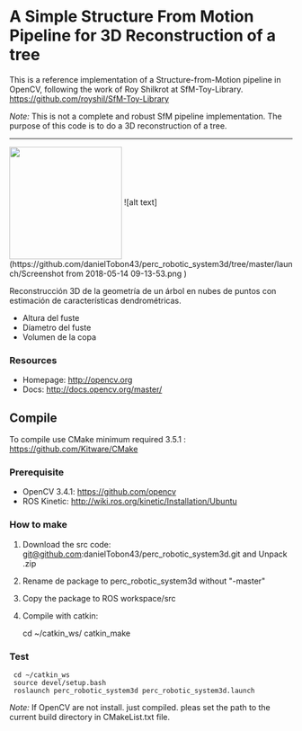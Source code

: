 
# A Simple Structure From Motion Pipeline for 3D Reconstruction of a tree

This is a reference implementation of a Structure-from-Motion pipeline in OpenCV, following the work of Roy Shilkrot at SfM-Toy-Library. https://github.com/royshil/SfM-Toy-Library

*Note:* This is not a complete and robust SfM pipeline implementation. The purpose of this code is to do a 3D reconstruction of a tree. 

----------------------
<img src="https://projects.asl.ethz.ch/datasets/lib/exe/fetch.php?cache=&w=900&h=539&tok=dd850d&media=laserregistration:gazebo_winter:tree.png" align="center" height="200">
![alt text](https://github.com/danielTobon43/perc_robotic_system3d/tree/master/launch/Screenshot from 2018-05-14 09-13-53.png
)

Reconstrucción 3D de la geometría de un árbol en nubes de puntos con estimación de características dendrométricas.
* Altura del fuste
* Díametro del fuste
* Volumen de la copa
 
   
### Resources

* Homepage: <http://opencv.org>
* Docs: <http://docs.opencv.org/master/>

## Compile

To compile use CMake minimum required 3.5.1 : https://github.com/Kitware/CMake

### Prerequisite
- OpenCV 3.4.1: https://github.com/opencv
- ROS Kinetic: http://wiki.ros.org/kinetic/Installation/Ubuntu


### How to make
1. Download the src code: git@github.com:danielTobon43/perc_robotic_system3d.git and Unpack .zip
2. Rename de package to perc_robotic_system3d without "-master"
3. Copy the package to ROS workspace/src
4.
   Compile with catkin:

	 cd ~/catkin_ws/
	 catkin_make	 

### Test
	 cd ~/catkin_ws
	 source devel/setup.bash
	 roslaunch perc_robotic_system3d perc_robotic_system3d.launch	 

*Note:*
If OpenCV are not install. just compiled. pleas set the path to the current build directory in CMakeList.txt file.



